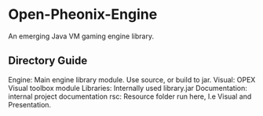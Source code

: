 # Open-Pheonix-Engine


An emerging Java VM gaming engine library.



## Directory Guide
Engine: Main engine library module. Use source, or build to jar.
Visual: OPEX Visual toolbox module
Libraries: Internally used library.jar
Documentation: internal project documentation
rsc: Resource folder run here, I.e Visual and Presentation.
